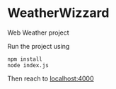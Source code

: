 # WeatherWizzard
Web Weather project


Run the project using
```shell
npm install
node index.js
```
Then reach to [localhost:4000](localhost:4000)
